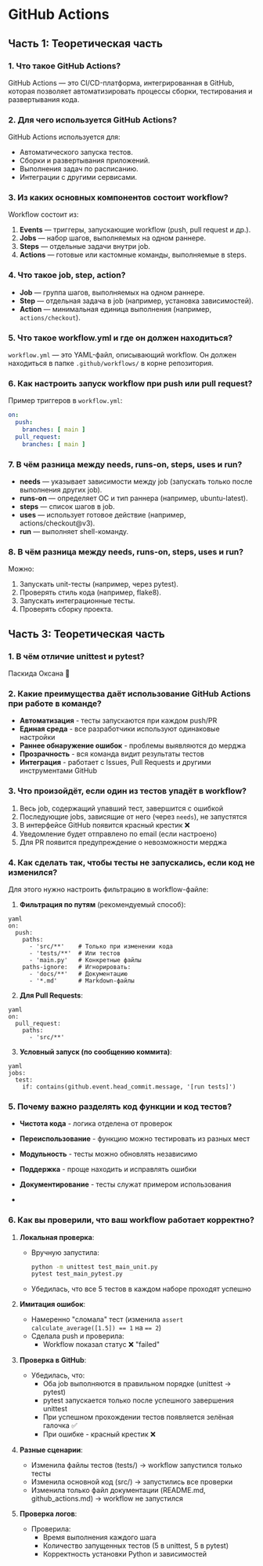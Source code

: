 # GitHub Actions

## Часть 1: Теоретическая часть

### 1. Что такое GitHub Actions?
GitHub Actions — это CI/CD-платформа, интегрированная в GitHub, которая позволяет автоматизировать процессы сборки, тестирования и развертывания кода.

### 2. Для чего используется GitHub Actions?
GitHub Actions используется для:
- Автоматического запуска тестов.
- Сборки и развертывания приложений.
- Выполнения задач по расписанию.
- Интеграции с другими сервисами.

### 3. Из каких основных компонентов состоит workflow?
Workflow состоит из:
1) **Events** — триггеры, запускающие workflow (push, pull request и др.).
2) **Jobs** — набор шагов, выполняемых на одном раннере.
3) **Steps** — отдельные задачи внутри job.
4) **Actions** — готовые или кастомные команды, выполняемые в steps.

### 4. Что такое job, step, action?
- **Job** — группа шагов, выполняемых на одном раннере.
- **Step** — отдельная задача в job (например, установка зависимостей).
- **Action** — минимальная единица выполнения (например, `actions/checkout`).

### 5. Что такое workflow.yml и где он должен находиться?
`workflow.yml` — это YAML-файл, описывающий workflow. Он должен находиться в папке `.github/workflows/` в корне репозитория.

### 6. Как настроить запуск workflow при push или pull request?
Пример триггеров в `workflow.yml`:
```yaml
on:
  push:
    branches: [ main ]
  pull_request:
    branches: [ main ]
```

### 7. В чём разница между needs, runs-on, steps, uses и run?
- **needs** — указывает зависимости между job (запускать только после выполнения других job).
- **runs-on** — определяет ОС и тип раннера (например, ubuntu-latest).
- **steps** — список шагов в job.
- **uses** — использует готовое действие (например, actions/checkout@v3).
- **run** — выполняет shell-команду.

### 8. В чём разница между needs, runs-on, steps, uses и run?
Можно:
1) Запускать unit-тесты (например, через pytest).
2) Проверять стиль кода (например, flake8).
3) Запускать интеграционные тесты.
4) Проверять сборку проекта.

## Часть 3: Теоретическая часть
### 1. В чём отличие unittest и pytest?
Паскида Оксана 🥐

### 2. Какие преимущества даёт использование GitHub Actions при работе в команде?
- **Автоматизация** - тесты запускаются при каждом push/PR
- **Единая среда** - все разработчики используют одинаковые настройки
- **Раннее обнаружение ошибок** - проблемы выявляются до мерджа
- **Прозрачность** - вся команда видит результаты тестов
- **Интеграция** - работает с Issues, Pull Requests и другими инструментами GitHub
  
### 3. Что произойдёт, если один из тестов упадёт в workflow?
1) Весь job, содержащий упавший тест, завершится с ошибкой
2) Последующие jobs, зависящие от него (через `needs`), не запустятся
3) В интерфейсе GitHub появится красный крестик ❌
4) Уведомление будет отправлено по email (если настроено)
5) Для PR появится предупреждение о невозможности мерджа
   
### 4. Как сделать так, чтобы тесты не запускались, если код не изменился?
Для этого нужно настроить фильтрацию в workflow-файле:
1) **Фильтрация по путям** (рекомендуемый способ):
```
yaml
on:
  push:
    paths:
      - 'src/**'    # Только при изменении кода
      - 'tests/**'  # Или тестов
      - 'main.py'   # Конкретные файлы
    paths-ignore:   # Игнорировать:
      - 'docs/**'   # Документацию
      - '*.md'      # Markdown-файлы
```
2) **Для Pull Requests**:
```
yaml
on:
  pull_request:
    paths:
      - 'src/**'
```
3) **Условный запуск (по сообщению коммита)**:
```
yaml
jobs:
  test:
    if: contains(github.event.head_commit.message, '[run tests]')
```

### 5. Почему важно разделять код функции и код тестов?
- **Чистота кода** - логика отделена от проверок

- **Переиспользование** - функцию можно тестировать из разных мест

- **Модульность** - тесты можно обновлять независимо

- **Поддержка** - проще находить и исправлять ошибки

- **Документирование** - тесты служат примером использования
- 
### 6. Как вы проверили, что ваш workflow работает корректно?

1) **Локальная проверка**:
   - Вручную запустила:
     ```bash
     python -m unittest test_main_unit.py
     pytest test_main_pytest.py
     ```
   - Убедилась, что все 5 тестов в каждом наборе проходят успешно

2) **Имитация ошибок**:
   - Намеренно "сломала" тест (изменила `assert calculate_average([1.5]) == 1` на `== 2`)
   - Сделала push и проверила:
     - Workflow показал статус ❌ "failed"

3) **Проверка в GitHub**:
   - Убедилась, что:
     - Оба job выполняются в правильном порядке (unittest → pytest)
     - pytest запускается только после успешного завершения unittest
     - При успешном прохождении тестов появляется зелёная галочка ✅
     - При ошибке - красный крестик ❌

4) **Разные сценарии**:
   - Изменила файлы тестов (tests/) → workflow запустился только тесты
   - Изменила основной код (src/) → запустились все проверки
   - Изменила только файл документации (README.md, github_actions.md) → workflow не запустился

5) **Проверка логов**:
   - Проверила:
     - Время выполнения каждого шага
     - Количество запущенных тестов (5 в unittest, 5 в pytest)
     - Корректность установки Python и зависимостей
